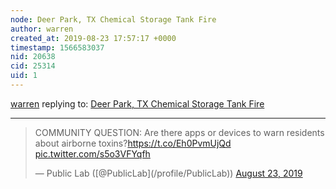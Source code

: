 ```yaml
---
node: Deer Park, TX Chemical Storage Tank Fire 
author: warren
created_at: 2019-08-23 17:57:17 +0000
timestamp: 1566583037
nid: 20638
cid: 25314
uid: 1
---
```




[warren](../profile/warren) replying to: [Deer Park, TX Chemical Storage Tank Fire ](../notes/stevie/08-23-2019/deer-park-tx-chemical-storage-tank-fire)

----
<blockquote class="twitter-tweet"><p lang="en" dir="ltr">COMMUNITY QUESTION: Are there apps or devices to warn residents about airborne toxins?<a href="https://t.co/Eh0PvmUjQd">https://t.co/Eh0PvmUjQd</a> <a href="https://t.co/s5o3VFYqfh">pic.twitter.com/s5o3VFYqfh</a></p>&mdash; Public Lab ([@PublicLab](/profile/PublicLab)) <a href="https://twitter.com/PublicLab/status/1164950574338576387?ref_src=twsrc%5Etfw">August 23, 2019</a></blockquote> <script async src="https://platform.twitter.com/widgets.js" charset="utf-8"></script>